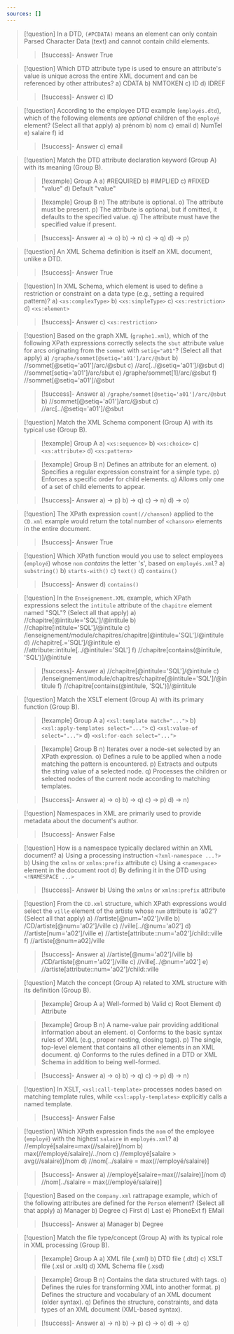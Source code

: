 ```yaml
---
sources: []
---
```

> [!question] In a DTD, `(#PCDATA)` means an element can only contain Parsed Character Data (text) and cannot contain child elements.
>> [!success]- Answer
>> True

> [!question] Which DTD attribute type is used to ensure an attribute's value is unique across the entire XML document and can be referenced by other attributes?
> a) CDATA
> b) NMTOKEN
> c) ID
> d) IDREF
>> [!success]- Answer
>> c) ID

> [!question] According to the employee DTD example (`employés.dtd`), which of the following elements are *optional* children of the `employé` element? (Select all that apply)
> a) prénom
> b) nom
> c) email
> d) NumTel
> e) salaire
> f) id
>> [!success]- Answer
>> c) email

> [!question] Match the DTD attribute declaration keyword (Group A) with its meaning (Group B).
>> [!example] Group A
>> a) #REQUIRED
>> b) #IMPLIED
>> c) #FIXED "value"
>> d) Default "value"
>
>> [!example] Group B
>> n) The attribute is optional.
>> o) The attribute must be present.
>> p) The attribute is optional, but if omitted, it defaults to the specified value.
>> q) The attribute must have the specified value if present.
>
>> [!success]- Answer
>> a) -> o)
>> b) -> n)
>> c) -> q)
>> d) -> p)

> [!question] An XML Schema definition is itself an XML document, unlike a DTD.
>> [!success]- Answer
>> True

> [!question] In XML Schema, which element is used to define a restriction or constraint on a data type (e.g., setting a required pattern)?
> a) `<xs:complexType>`
> b) `<xs:simpleType>`
> c) `<xs:restriction>`
> d) `<xs:element>`
>> [!success]- Answer
>> c) `<xs:restriction>`

> [!question] Based on the graph XML (`graphe1.xml`), which of the following XPath expressions correctly selects the `sbut` attribute value for arcs originating from the `sommet` with `setiq="a01"`? (Select all that apply)
> a) `/graphe/sommet[@setiq='a01']/arc/@sbut`
> b) //sommet[@setiq='a01']/arc/@sbut
> c) //arc[../@setiq='a01']/@sbut
> d) //sommet[setiq='a01']/arc/sbut
> e) /graphe/sommet[1]/arc/@sbut
> f) //sommet[@setiq='a01']/@sbut
>> [!success]- Answer
>> a) `/graphe/sommet[@setiq='a01']/arc/@sbut`
>> b) //sommet[@setiq='a01']/arc/@sbut
>> c) //arc[../@setiq='a01']/@sbut

> [!question] Match the XML Schema component (Group A) with its typical use (Group B).
>> [!example] Group A
>> a) `<xs:sequence>`
>> b) `<xs:choice>`
>> c) `<xs:attribute>`
>> d) `<xs:pattern>`
>
>> [!example] Group B
>> n) Defines an attribute for an element.
>> o) Specifies a regular expression constraint for a simple type.
>> p) Enforces a specific order for child elements.
>> q) Allows only one of a set of child elements to appear.
>
>> [!success]- Answer
>> a) -> p)
>> b) -> q)
>> c) -> n)
>> d) -> o)

> [!question] The XPath expression `count(//chanson)` applied to the `CD.xml` example would return the total number of `<chanson>` elements in the entire document.
>> [!success]- Answer
>> True

> [!question] Which XPath function would you use to select employees (`employé`) whose `nom` *contains* the letter 's', based on `employés.xml`?
> a) `substring()`
> b) `starts-with()`
> c) `text()`
> d) `contains()`
>> [!success]- Answer
>> d) `contains()`

> [!question] In the `Enseignement.XML` example, which XPath expressions select the `intitule` attribute of the `chapitre` element named "SQL"? (Select all that apply)
> a) //chapitre[@intitule='SQL']/@intitule
> b) //chapitre[intitule='SQL']/@intitule
> c) /lenseignement/module/chapitres/chapitre[@intitule='SQL']/@intitule
> d) //chapitre[.='SQL']/@intitule
> e) //attribute::intitule[../@intitule='SQL']
> f) //chapitre[contains(@intitule, 'SQL')]/@intitule
>> [!success]- Answer
>> a) //chapitre[@intitule='SQL']/@intitule
>> c) /lenseignement/module/chapitres/chapitre[@intitule='SQL']/@intitule
>> f) //chapitre[contains(@intitule, 'SQL')]/@intitule

> [!question] Match the XSLT element (Group A) with its primary function (Group B).
>> [!example] Group A
>> a) `<xsl:template match="...">`
>> b) `<xsl:apply-templates select="...">`
>> c) `<xsl:value-of select="...">`
>> d) `<xsl:for-each select="...">`
>
>> [!example] Group B
>> n) Iterates over a node-set selected by an XPath expression.
>> o) Defines a rule to be applied when a node matching the pattern is encountered.
>> p) Extracts and outputs the string value of a selected node.
>> q) Processes the children or selected nodes of the current node according to matching templates.
>
>> [!success]- Answer
>> a) -> o)
>> b) -> q)
>> c) -> p)
>> d) -> n)

> [!question] Namespaces in XML are primarily used to provide metadata about the document's author.
>> [!success]- Answer
>> False

> [!question] How is a namespace typically declared within an XML document?
> a) Using a processing instruction `<?xml-namespace ...?>`
> b) Using the `xmlns` or `xmlns:prefix` attribute
> c) Using a `<namespace>` element in the document root
> d) By defining it in the DTD using `<!NAMESPACE ...>`
>> [!success]- Answer
>> b) Using the `xmlns` or `xmlns:prefix` attribute

> [!question] From the `CD.xml` structure, which XPath expressions would select the `ville` element of the artiste whose `num` attribute is 'a02'? (Select all that apply)
> a) //artiste[@num='a02']/ville
> b) /CD/artiste[@num='a02']/ville
> c) //ville[../@num='a02']
> d) //artiste[num='a02']/ville
> e) //artiste[attribute::num='a02']/child::ville
> f) //artiste[@num=a02]/ville
>> [!success]- Answer
>> a) //artiste[@num='a02']/ville
>> b) /CD/artiste[@num='a02']/ville
>> c) //ville[../@num='a02']
>> e) //artiste[attribute::num='a02']/child::ville

> [!question] Match the concept (Group A) related to XML structure with its definition (Group B).
>> [!example] Group A
>> a) Well-formed
>> b) Valid
>> c) Root Element
>> d) Attribute
>
>> [!example] Group B
>> n) A name-value pair providing additional information about an element.
>> o) Conforms to the basic syntax rules of XML (e.g., proper nesting, closing tags).
>> p) The single, top-level element that contains all other elements in an XML document.
>> q) Conforms to the rules defined in a DTD or XML Schema in addition to being well-formed.
>
>> [!success]- Answer
>> a) -> o)
>> b) -> q)
>> c) -> p)
>> d) -> n)

> [!question] In XSLT, `<xsl:call-template>` processes nodes based on matching template rules, while `<xsl:apply-templates>` explicitly calls a named template.
>> [!success]- Answer
>> False

> [!question] Which XPath expression finds the `nom` of the employee (`employé`) with the highest `salaire` in `employés.xml`?
> a) //employé[salaire=max(//salaire)]/nom
> b) max(//employé/salaire)/../nom
> c) //employé[salaire > avg(//salaire)]/nom
> d) //nom[../salaire = max(//employé/salaire)]
>> [!success]- Answer
>> a) //employé[salaire=max(//salaire)]/nom
>> d) //nom[../salaire = max(//employé/salaire)]

> [!question] Based on the `Company.xml` rattrapage example, which of the following attributes are defined for the `Person` element? (Select all that apply)
> a) Manager
> b) Degree
> c) First
> d) Last
> e) PhoneExt
> f) EMail
>> [!success]- Answer
>> a) Manager
>> b) Degree

> [!question] Match the file type/concept (Group A) with its typical role in XML processing (Group B).
>> [!example] Group A
>> a) XML file (.xml)
>> b) DTD file (.dtd)
>> c) XSLT file (.xsl or .xslt)
>> d) XML Schema file (.xsd)
>
>> [!example] Group B
>> n) Contains the data structured with tags.
>> o) Defines the rules for transforming XML into another format.
>> p) Defines the structure and vocabulary of an XML document (older syntax).
>> q) Defines the structure, constraints, and data types of an XML document (XML-based syntax).
>
>> [!success]- Answer
>> a) -> n)
>> b) -> p)
>> c) -> o)
>> d) -> q)